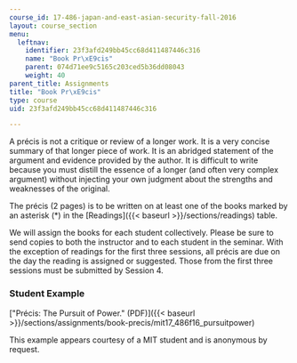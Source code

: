 ```yaml
---
course_id: 17-486-japan-and-east-asian-security-fall-2016
layout: course_section
menu:
  leftnav:
    identifier: 23f3afd249bb45cc68d411487446c316
    name: "Book Pr\xE9cis"
    parent: 074d71ee9c5165c203ced5b36dd08043
    weight: 40
parent_title: Assignments
title: "Book Pr\xE9cis"
type: course
uid: 23f3afd249bb45cc68d411487446c316

---
```


A précis is not a critique or review of a longer work. It is a very concise summary of that longer piece of work. It is an abridged statement of the argument and evidence provided by the author. It is difficult to write because you must distill the essence of a longer (and often very complex argument) without injecting your own judgment about the strengths and weaknesses of the original.

The précis (2 pages) is to be written on at least one of the books marked by an asterisk (\*) in the [Readings]({{< baseurl >}}/sections/readings) table.

We will assign the books for each student collectively. Please be sure to send copies to both the instructor and to each student in the seminar. With the exception of readings for the first three sessions, all précis are due on the day the reading is assigned or suggested. Those from the first three sessions must be submitted by Session 4.

### Student Example

["Précis: The Pursuit of Power." (PDF)]({{< baseurl >}}/sections/assignments/book-precis/mit17_486f16_pursuitpower)

This example appears courtesy of a MIT student and is anonymous by request.
